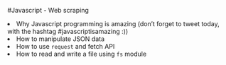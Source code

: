 #Javascript - Web scraping

<li>Why Javascript programming is amazing (don’t forget to tweet today, with the hashtag #javascriptisamazing :))</li>
<li>How to manipulate JSON data</li>
<li>How to use <code>request</code> and fetch API</li>
<li>How to read and write a file using <code>fs</code> module</li>

